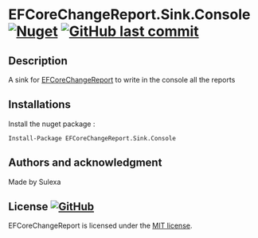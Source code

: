 # EFCoreChangeReport.Sink.Console [![Nuget](https://img.shields.io/nuget/v/EFCoreChangeReport.Sink.Console.svg?style=flat)](https://www.nuget.org/packages/EFCoreChangeReport.Sink.Console) [![GitHub last commit](https://img.shields.io/github/last-commit/Sulexa/EFCoreChangeReport.Sink.Console.svg?style=flat)](https://github.com/Sulexa/EFCoreChangeReport.Sink.Console/commits/master)

## Description

A sink for [EFCoreChangeReport](https://github.com/Sulexa/EFCoreChangeReport/) to write in the console all the reports

## Installations

Install the nuget package :

```
Install-Package EFCoreChangeReport.Sink.Console
```

## Authors and acknowledgment

Made by Sulexa

## License [![GitHub](https://img.shields.io/github/license/Sulexa/EFCoreChangeReport.Sink.Console.svg?style=flat)](LICENSE.TXT)

EFCoreChangeReport is licensed under the [MIT license](LICENSE.TXT).